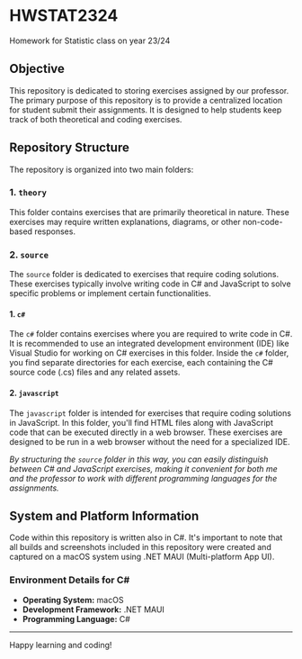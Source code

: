 # HWSTAT2324
Homework for Statistic class on year 23/24
## Objective

This repository is dedicated to storing exercises assigned by our professor. The primary purpose of this repository is to provide a centralized location for student submit their assignments. It is designed to help students keep track of both theoretical and coding exercises.

## Repository Structure

The repository is organized into two main folders:

### 1. `theory`

This folder contains exercises that are primarily theoretical in nature. These exercises may require written explanations, diagrams, or other non-code-based responses.

### 2. `source`

The `source` folder is dedicated to exercises that require coding solutions. These exercises typically involve writing code in C# and JavaScript to solve specific problems or implement certain functionalities.

#### 1. `c#`

The `c#` folder contains exercises where you are required to write code in C#. It is recommended to use an integrated development environment (IDE) like Visual Studio for working on C# exercises in this folder. Inside the `c#` folder, you find separate directories for each exercise, each containing the C# source code (.cs) files and any related assets.

#### 2. `javascript`

The `javascript` folder is intended for exercises that require coding solutions in JavaScript. In this folder, you'll find HTML files along with JavaScript code that can be executed directly in a web browser. These exercises are designed to be run in a web browser without the need for a specialized IDE.


_By structuring the `source` folder in this way, you can easily distinguish between C# and JavaScript exercises, making it convenient for both me and the professor to work with different programming languages for the assignments._

## System and Platform Information

Code within this repository is written also in C#. It's important to note that all builds and screenshots included in this repository were created and captured on a macOS system using .NET MAUI (Multi-platform App UI). 

### Environment Details for C#

- **Operating System:** macOS
- **Development Framework:** .NET MAUI
- **Programming Language:** C#

---


Happy learning and coding!
